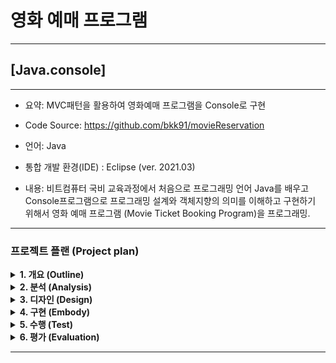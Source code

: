 
# 영화 예매 프로그램
---
## [Java.console] 


---
- 요약: MVC패턴을 활용하여 영화예매 프로그램을 Console로 구현

- Code Source: https://github.com/bkk91/movieReservation 

- 언어: Java 

- 통합 개발 환경(IDE) : Eclipse (ver. 2021.03)

- 내용: 비트컴퓨터 국비 교육과정에서 처음으로 프로그래밍 언어 Java를 배우고 Console프로그램으로 프로그래밍 설계와 객체지향의 의미를 이해하고 구현하기 위해서 영화 예매 프로그램 (Movie Ticket Booking Program)을 프로그래밍.

---
### 프로젝트 플랜 (Project plan)


<details>
<summary> <b> 1. 개요 (Outline) </b> </summary>
<div markdown="1">
 
- 해당 프로그램은 사용자가 영화 예매를 하기 위한 프로그램으로서 관리자 및 사용자의 회원가입, 로그인 과정을 포함하고 영화의 정보와 상영시간 및 상영관의 위치를 제공해주는 기능과 함께 사용자가 결제를 할 수 있도록 도와주는 온라인 상의 영화 예매 기능을 console로 구현한 프로그램이다.

 </div>
</details>

<details>
<summary> <b> 2. 분석 (Analysis) </b> </summary>
<div markdown="1">

 <img src="./img/analysis1.png"  width="500">

- MVC 모델을 활용하여 각기 필요한 객체를 구분하여 제어하고 구현한다.

- MVC 모델을 효과적으로 활용하기 위하여 집합론의 상한과 하한, 상계와 하계의 개념을 통하여 컨트롤러 뷰어의 의존성 주입을 최소한으로 사용하는 과정을 거친다. 또한 이 과정에서 전순서집합을 정의하여 쇄의 역할을 각각 수행하도록 한다.

- MVC 모델은 결정론적인 특성에 의하여 부분순서집합이라 정의할 수 있고 부분순서집합 Controller(A)의 부분순서집합 Viewer(B)에 대한 supB와 infB를 정의하여 순서보존함수를 만들고, 이들의 “순서동형”을 활용하여 효과적인 Architecting을 한다. 여기서 순서보존함수의 쇄(chain)은 각 Method를 의미한다.

※ 아래에서 추가적인 설명

<img src="./img/analysis2.png"  width="500">

- View 구조에서 각 객체와 메소드들의 집합군을 어떠한 교집합을 통하여 나타내야 하는지에 대한 개념정리를 위하여 집합론의 전순서집합을 사용하였고, 다음과 같다.

- 전체 프로그램을 전순서집합, 각 view를 부분순서 집합으로 나타내고 상계 하계를 분리 한 후 각각의 상계를 하나의 view로 구현했다.

- 예를 들어 우측의 figure에서 각 원소 a->b->c를 하나의 메소드(부분순서함수)로 정의하고 원소 {c} 는 {a,d}에 대한 상계, {a,d}는 {c}에 대한 하계라 한다. 이 때 {c} (상계)를 하나의 view로 나타내며, 전체적으로 c,g는 프로그램 내의 각각 view를 나타낸다.

 </div>
</details>

<details>
<summary> <b> 3. 디자인 (Design) </b> </summary>
<div markdown="1">
 
##### 3.1 기능도 (Structure) 

<img src="./img/structure1.png"  width="500">

###### 핵심기능

- 아이디 등록(Register): User input data in format

- 로그인(LogIn): Id/password checking

- 각 Id에 저장된 데이터 입출력(Input/Output data): All DTO has each Id number.- By using ModelDTO IdNumber, respectively.

- 예약(Reservation): 영화이름으로 선택(select by MovieList)- 영화관의 가까운 위치로 선택(select by theater location; which one is the closest one?)- 현재시간 기준으로 빠른 영화 선택(select by screening time; which one is the fastest one?)

- 좌석선택(Seat selection): 알고리즘   > 행/열로 예약전에 모두 "O"로 표시 하고 예약시 "X"로 변환   > 이 정보는 예약정보에 저장되어 유저id에 따라 각각 저장되어 위에 언급한 3의 기능을 수행.

###### Model

- Set A: User = {id, name, password, nickname, address, phone#, creditcard#, grade}
- Set B: Movie Info = {id, name, running time, evaluation, summary}
- Set C: Movie Theater(location) = {id, location}
- Set D: Screen Info = {id, number of screens}
- Set E: Screening Time(related to current time) = {currenttime, timeid}
- Set F: Reservation = {id, seat column, seat row, seat total}
- Set G: PayInfo ArrayList = {id}

###### Controller

Model DTO에 명령을 보냄으로써 CRUD 기능 구현.

- Set A(User)    
- Set B(Movie Information)   
- Set C(Movie Theater: location)   
- Set D(Screen Information)   
- Set E(Screen Time)   
- Set F(Reservation)   
- Set G(Payment)

 </div>
</details>

<details>
<summary> <b> 4. 구현 (Embody) </b> </summary>
<div markdown="1">

<img src="./img/MVC.png"  width="500">
 
 </div>
</details>

<details>
<summary> <b> 5. 수행 (Test) </b> </summary>
<div markdown="1">
 

<img src="./img/view1.png"  width="500"> 

 </div>
</details>

<details>
<summary> <b> 6. 평가 (Evaluation) </b> </summary>
<div markdown="1">
 
- Java Eclipse를 활용하여 만들어본 첫 콘솔 프로그램(MTBP)인 까닭에 계획했던 시간보다 지체되어 완성하였다. (1주 ->2주)

- 실제 구현은 생각했던 설계와 어긋나는 부분이 있었다.  

- 첫번째는 관리자가 등록한 정보를 사용자가 원하는 영화, 지역, 시간에 따라 각각 필터링 해주어 조건안에 1개라도 속해 있으면,

- 추출해주는 기능 알고리즘에 실제로 필터(FilterDTO)를 만들어 매칭해주는 역할을 해야한다는 것이었고,

- 두번째는 등록 정보에 대한 전체(ALLDTO)를 추가하여 한번더 관리해주는것이 조금 더 기능 수행에 용이할거 같아 추가하였다.

- 여기서 의문은 Data transfer 하는 부분에 있어 외부 DB를 사용하지 않고 콘솔 내에서 해결해야 하다보니 DTO를 추가하게 된 것인가, 

- 혹은 DB를 끌어다 사용하더라도 이러한 문제가 발생할 것인가에 대한 생각인데 추후에 SQL공부를 하며 정리해 보아야겠다.

- 두번째는 외부에서 DB의 입출력을 담당하는 역할을 하는 class 들을 package에 선언하였지만,

- 처음 생각보다 비효율적인 방법이라 controller 의 생성자에 더미 값을 생성하여 사용하였다. 

- SQLD/SQLP에 대한 공부를 시작하였는데 위의 문제와 마찬가지로 추후에 oracle 11g DB를 사용하여 다시한번 작업해보아야겠다.

- 골치아팠던 점은 시간을 상당히 투자했음에도 불구하고 잘못된 초기 설계로 인하여 두번이나 처음부터 다시 작업을 시작하여야 했다.

- 특히나, 잘못된 parameter를 선언하거나 의존성주입을 하지 않아 해당 정보를 불러오지 못하는 null오류로 인하여 골치가 아팠다.

- 코딩을 치는것도 중요하지만 설계부분에 있어서 변수의 선언과 분류의 가치를 깨달았다.

- 단순히 수학의 연장선이라고 생각하여 쉽게 접근했지만, 알고리즘을 코딩하는데 있어서 나의 생각만큼 자유로이 코딩 할 수 없었다.

- 자바 언어에 익숙해지면 나아질 부분이라 생각하고 다음 프로젝트를 준비하는 밑바탕으로 삼아야겠다.

 </div>
</details>

---
